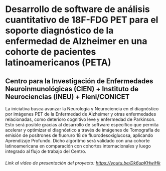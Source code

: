# Desarrollo de software de análisis cuantitativo de 18F-FDG PET para el soporte diagnóstico de la enfermedad de Alzheimer en una cohorte de pacientes latinoamericanos (PETA)
## Centro para la Investigación de Enfermedades Neuroinmunológicas (CIEN)  + Instituto de Neurociencias (INEU)  + Fleni/CONICET
La iniciativa busca avanzar la Neurología y Neurociencia en el diagnóstico por imágenes PET de la Enfermedad de Alzheimer y otras enfermedades relacionadas, como deterioro cognitivo leve y enfermedad de Parkinson. Esto será posible gracias al desarrollo de software específico que permita acelerar y optimizar el diagnóstico a través de imágenes de Tomografía de emisión de positrones de fluoruro 18 de fluorodesoxiglucosa, aplicando Aprendizaje Profundo. Dicho algoritmo será validado con una cohorte latinoamericana en comparación con cohortes internacionales y luego integrado al flujo de trabajo del Centro.
###### Link al vídeo de presentación del proyecto: https://youtu.be/Dk6upKHwiHk
